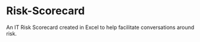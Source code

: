 # Risk-Scorecard
An IT Risk Scorecard created in Excel to help facilitate conversations around risk.

